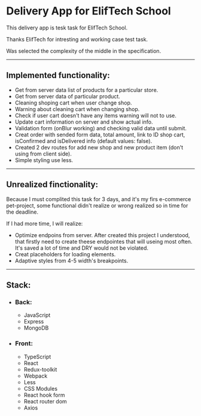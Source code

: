 # Delivery App for ElifTech School

This delivery app is tesk task for ElifTech School.

Thanks ElifTech for intresting and working case test task.

Was selected the complexity of the middle in the specification.

---

## Implemented functionality:

-   Get from server data list of products for a particular store.
-   Get from server data of particular product.
-   Cleaning shoping cart when user change shop.
-   Warning about cleaning cart when changing shop.
-   Check if user cart doesn't have any items warning will not to use.
-   Update cart information on server and show actual info.
-   Validation form (onBlur working) and checking valid data until submit.
-   Creat order with sended form data, total amount, link to ID shop cart, isConfirmed and isDelivered info (default values: false).
-   Created 2 dev routes for add new shop and new product item (don't using from client side).
-   Simple styling use less.

---

## Unrealized finctionality:

Because I must complited this task for 3 days, and it's my firs e-commerce pet-project, some functional didn't realize or wrong realized so in time for the deadline.

If I had more time, I will realize:

-   Optimize endpoins from server. After created this project I understood, that firstly need to create theese endpointes that will useing most often. It's saved a lot of time and DRY would not be violated.
-   Creat placeholders for loading elements.
-   Adaptive styles from 4-5 width's breakpoints.

---

## Stack:

-   ### Back:
    -   JavaScript
    -   Express
    -   MongoDB
-   ### Front:
    -   TypeScript
    -   React
    -   Redux-toolkit
    -   Webpack
    -   Less
    -   CSS Modules
    -   React hook form
    -   React router dom
    -   Axios

